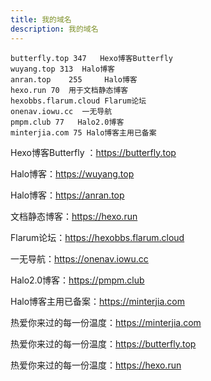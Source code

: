 ```yaml
---
title: 我的域名
description: 我的域名
---
```


```
butterfly.top 347   Hexo博客Butterfly 
wuyang.top 313  Halo博客
anran.top	 255     Halo博客
hexo.run 70  用于文档静态博客
hexobbs.flarum.cloud Flarum论坛
onenav.iowu.cc  一无导航
pmpm.club 77   Halo2.0博客
minterjia.com 75 Halo博客主用已备案
```

Hexo博客Butterfly ：<https://butterfly.top>

Halo博客：<https://wuyang.top>

Halo博客：<https://anran.top>

文档静态博客：<https://hexo.run>

Flarum论坛：<https://hexobbs.flarum.cloud>

一无导航：<https://onenav.iowu.cc>

Halo2.0博客：<https://pmpm.club>

Halo博客主用已备案：<https://minterjia.com>

热爱你来过的每一份温度：<https://minterjia.com>


热爱你来过的每一份温度：<https://butterfly.top>


热爱你来过的每一份温度：<https://hexo.run>